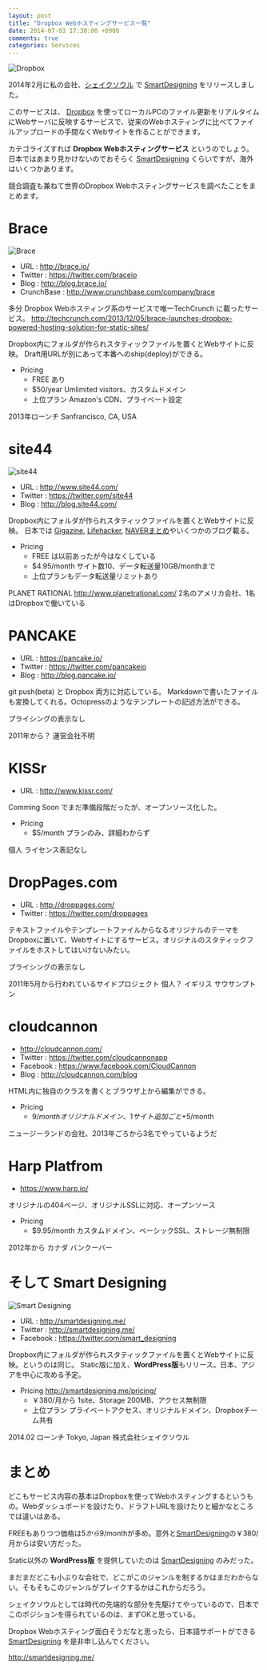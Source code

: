 ```yaml
---
layout: post
title: "Dropbox Webホスティングサービス一覧"
date: 2014-07-03 17:30:00 +0900
comments: true
categories: Services
---
```


![Dropbox](/images/dropbox-logos.png)

2014年2月に私の会社、[シェイクソウル](http://www.shakesoul.net/) で [SmartDesigning][] をリリースしました。

このサービスは、 [Dropbox](https://www.dropbox.com/) を使ってローカルPCのファイル更新をリアルタイムにWebサーバに反映するサービスで、従来のWebホスティングに比べてファイルアップロードの手間なくWebサイトを作ることができます。

カテゴライズすれば __Dropbox Webホスティングサービス__ というのでしょう。日本ではあまり見かけないのでおそらく [SmartDesigning][] くらいですが、海外はいくつかあります。

競合調査も兼ねて世界のDropbox Webホスティングサービスを調べたことをまとめます。

<!-- more -->

# Brace

![Brace](http://s3.amazonaws.com/crunchbase_prod_assets/assets/images/resized/0037/1139/371139v1-max-250x250.png)

* URL : http://brace.io/
* Twitter : https://twitter.com/braceio
* Blog : http://blog.brace.io/
* CrunchBase : http://www.crunchbase.com/company/brace

多分 Dropbox Webホスティング系のサービスで唯一TechCrunch に載ったサービス。
http://techcrunch.com/2013/12/05/brace-launches-dropbox-powered-hosting-solution-for-static-sites/

Dropbox内にフォルダが作られスタティックファイルを置くとWebサイトに反映。
Draft用URLが別にあって本番へのship(deploy)ができる。

* Pricing
   * FREE あり
   * $50/year Umlimited visitors、カスタムドメイン
   * 上位プラン Amazon's CDN、プライベート設定

2013年ローンチ
Sanfrancisco, CA, USA

# site44

![site44](http://www.site44.com/static/site44logo.png)

* URL : http://www.site44.com/
* Twitter : https://twitter.com/site44
* Blog : http://blog.site44.com/

Dropbox内にフォルダが作られスタティックファイルを置くとWebサイトに反映。
日本では [Gigazine][1], [Lifehacker][2], [NAVERまとめ][3]やいくつかのブログ載る。

[1]: http://gigazine.net/news/20130125-site44/
[2]: http://matome.naver.jp/odai/2135916317055633301
[3]: http://www.lifehacker.jp/2012/10/121005site44dropbox.html

* Pricing
   * FREE は以前あったが今はなくしている
   * $4.95/month サイト数10、データ転送量10GB/monthまで
   * 上位プランもデータ転送量リミットあり

PLANET RATIONAL
http://www.planetrational.com/
2名のアメリカ会社、1名はDropboxで働いている

# PANCAKE

* URL : https://pancake.io/
* Twitter : https://twitter.com/pancakeio
* Blog : http://blog.pancake.io/

git push(beta) と Dropbox 両方に対応している。
Markdownで書いたファイルも変換してくれる。Octopressのようなテンプレートの記述方法ができる。

プライシングの表示なし

2011年から？
運営会社不明

# KISSr

* URL : http://www.kissr.com/

Comming Soon でまだ準備段階だったが、オープンソース化した。

* Pricing
    * $5/month プランのみ、詳細わからず

個人
ライセンス表記なし

# DropPages.com

* URL : http://droppages.com/
* Twitter : https://twitter.com/droppages

テキストファイルやテンプレートファイルからなるオリジナルのテーマをDropboxに置いて、Webサイトにするサービス。オリジナルのスタティックファイルをホストしてはいけないみたい。

プライシングの表示なし

2011年5月から行われているサイドプロジェクト
個人？
イギリス サウサンプトン

# cloudcannon

* http://cloudcannon.com/
* Twitter : https://twitter.com/cloudcannonapp
* Facebook : https://www.facebook.com/CloudCannon
* Blog : http://cloudcannon.com/blog

HTML内に独自のクラスを書くとブラウザ上から編集ができる。

* Pricing
    * $9/month オリジナルドメイン、1サイト追加ごと+$5/month

ニュージーランドの会社、2013年ごろから3名でやっているようだ

# Harp Platfrom

* https://www.harp.io/

オリジナルの404ページ、オリジナルSSLに対応、オープンソース

* Pricing
    * $9.95/month カスタムドメイン、ベーシックSSL、ストレージ無制限

2012年から
カナダ バンクーバー

# そして Smart Designing
![Smart Designing](images/2013/03/slide-sd.png)

* URL : http://smartdesigning.me/
* Twitter : http://smartdesigning.me/
* Facebook : https://twitter.com/smart_designing

Dropbox内にフォルダが作られスタティックファイルを置くとWebサイトに反映。というのは同じ。
Static版に加え、**WordPress版**もリリース。日本、アジアを中心に攻める予定。

* Pricing http://smartdesigning.me/pricing/
  * ￥380/月から 1site、Storage 200MB、アクセス無制限
  * 上位プラン プライベートアクセス、オリジナルドメイン、Dropboxチーム共有

2014.02 ローンチ
Tokyo, Japan
株式会社シェイクソウル



# まとめ

どこもサービス内容の基本はDropboxを使ってWebホスティングするというもの。Webダッシュボードを設けたり、ドラフトURLを設けたりと細かなところでは違いはある。

FREEもありつつ価格は$5から$9/monthが多め。意外と[SmartDesigning][]の￥380/月からは安い方だった。

Static以外の **WordPress版** を提供していたのは [SmartDesigning][] のみだった。

まだまだどこも小ぶりな会社で、どこがこのジャンルを制するかはまだわからない。そもそもこのジャンルがブレイクするかはこれからだろう。

シェイクソウルとしては時代の先端的な部分を先駆けてやっているので、日本でこのポジションを得られているのは、まずOKと思っている。

Dropbox Webホスティング面白そうだなと思ったら、日本語サポートができる [SmartDesigning][] を是非申し込んでください。

http://smartdesigning.me/

[SmartDesigning]: http://smartdesigning.me/